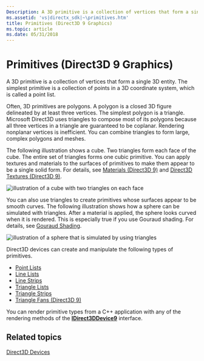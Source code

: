 ```yaml
---
Description: A 3D primitive is a collection of vertices that form a single 3D entity. The simplest primitive is a collection of points in a 3D coordinate system, which is called a point list.
ms.assetid: 'vs|directx_sdk|~\primitives.htm'
title: Primitives (Direct3D 9 Graphics)
ms.topic: article
ms.date: 05/31/2018
---
```


# Primitives (Direct3D 9 Graphics)

A 3D primitive is a collection of vertices that form a single 3D entity. The simplest primitive is a collection of points in a 3D coordinate system, which is called a point list.

Often, 3D primitives are polygons. A polygon is a closed 3D figure delineated by at least three vertices. The simplest polygon is a triangle. Microsoft Direct3D uses triangles to compose most of its polygons because all three vertices in a triangle are guaranteed to be coplanar. Rendering nonplanar vertices is inefficient. You can combine triangles to form large, complex polygons and meshes.

The following illustration shows a cube. Two triangles form each face of the cube. The entire set of triangles forms one cubic primitive. You can apply textures and materials to the surfaces of primitives to make them appear to be a single solid form. For details, see [Materials (Direct3D 9)](materials.md) and [Direct3D Textures (Direct3D 9)](direct3d-textures.md).

![illustration of a cube with two triangles on each face](images/cube3d.png)

You can also use triangles to create primitives whose surfaces appear to be smooth curves. The following illustration shows how a sphere can be simulated with triangles. After a material is applied, the sphere looks curved when it is rendered. This is especially true if you use Gouraud shading. For details, see [Gouraud Shading](shading-modes.md).

![illustration of a sphere that is simulated by using triangles](images/sphere3d.png)

Direct3D devices can create and manipulate the following types of primitives.

-   [Point Lists](point-lists.md)
-   [Line Lists](line-lists.md)
-   [Line Strips](line-strips.md)
-   [Triangle Lists](triangle-lists.md)
-   [Triangle Strips](triangle-strips.md)
-   [Triangle Fans (Direct3D 9)](triangle-fans.md)

You can render primitive types from a C++ application with any of the rendering methods of the [**IDirect3DDevice9**](/windows/win32/api/d3d9helper/nn-d3d9helper-idirect3ddevice9) interface.

## Related topics

<dl> <dt>

[Direct3D Devices](direct3d-devices.md)
</dt> </dl>

 

 
